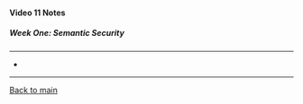 #### Video 11 Notes

##### Week One: Semantic Security
---
- 

---

[Back to main](https://github.com/rot0xd/Coursera/blob/master/Cryptography/I/README.md)

